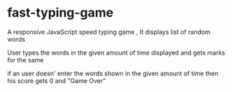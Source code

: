 # fast-typing-game
A responsive JavaScript  speed typing game ,
It displays list of random words

User types the words in the given amount of time  displayed and gets marks for the same

if an user doesn' enter the words shown in the given amount of time then his score gets 0 
and "Game Over"
